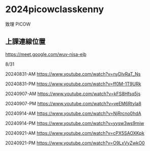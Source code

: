 # 2024picowclasskenny

致理 PICOW

## 上課連線位置

https://meet.google.com/wuv-njsa-ejb

8/31

20240831-AM https://www.youtube.com/watch?v=nyDlvRaT_Ns

20240831-PM https://www.youtube.com/watch?v=ff0M-1T9URk

20240907-AM https://www.youtube.com/watch?v=kFS8Hfsq5js

20240907-PM https://www.youtube.com/watch?v=veEM6Rtyla8

20240914-AM https://www.youtube.com/watch?v=NjRrcno0hdA

20240914-PM https://www.youtube.com/watch?v=yysw3ws9miw

20240921-AM https://www.youtube.com/watch?v=cPX5SAOXKpk

20240921-PM https://www.youtube.com/watch?v=O9LxVyZwkO0

